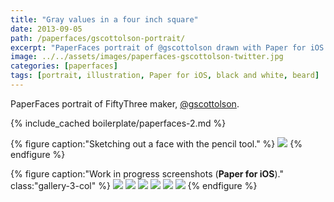 ```yaml
---
title: "Gray values in a four inch square"
date: 2013-09-05
path: /paperfaces/gscottolson-portrait/
excerpt: "PaperFaces portrait of @gscottolson drawn with Paper for iOS on an iPad."
image: ../../assets/images/paperfaces-gscottolson-twitter.jpg
categories: [paperfaces]
tags: [portrait, illustration, Paper for iOS, black and white, beard]
---
```


PaperFaces portrait of FiftyThree maker, [@gscottolson](https://twitter.com/gscottolson).

{% include_cached boilerplate/paperfaces-2.md %}

{% figure caption:"Sketching out a face with the pencil tool." %}
[![](../../assets/images/paperfaces-gscottolson-process-1-750.jpg)](../../assets/images/paperfaces-gscottolson-process-1-lg.jpg)
{% endfigure %}

{% figure caption:"Work in progress screenshots (**Paper for iOS**)." class:"gallery-3-col" %}
[![](../../assets/images/paperfaces-gscottolson-process-2-600.jpg)](../../assets/images/paperfaces-gscottolson-process-2-lg.jpg)
[![](../../assets/images/paperfaces-gscottolson-process-3-600.jpg)](../../assets/images/paperfaces-gscottolson-process-3-lg.jpg)
[![](../../assets/images/paperfaces-gscottolson-process-4-600.jpg)](../../assets/images/paperfaces-gscottolson-process-4-lg.jpg)
[![](../../assets/images/paperfaces-gscottolson-process-5-600.jpg)](../../assets/images/paperfaces-gscottolson-process-5-lg.jpg)
[![](../../assets/images/paperfaces-gscottolson-process-6-600.jpg)](../../assets/images/paperfaces-gscottolson-process-6-lg.jpg)
[![](../../assets/images/paperfaces-gscottolson-process-7-600.jpg)](../../assets/images/paperfaces-gscottolson-process-7-lg.jpg)
{% endfigure %}
